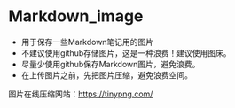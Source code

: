 # Markdown_image
* 用于保存一些Markdown笔记用的图片
* 不建议使用github存储图片，这是一种浪费！建议使用图床。
* 尽量少使用github保存Markdown图片，避免浪费。
* 在上传图片之前，先把图片压缩，避免浪费空间。

图片在线压缩网站：https://tinypng.com/
